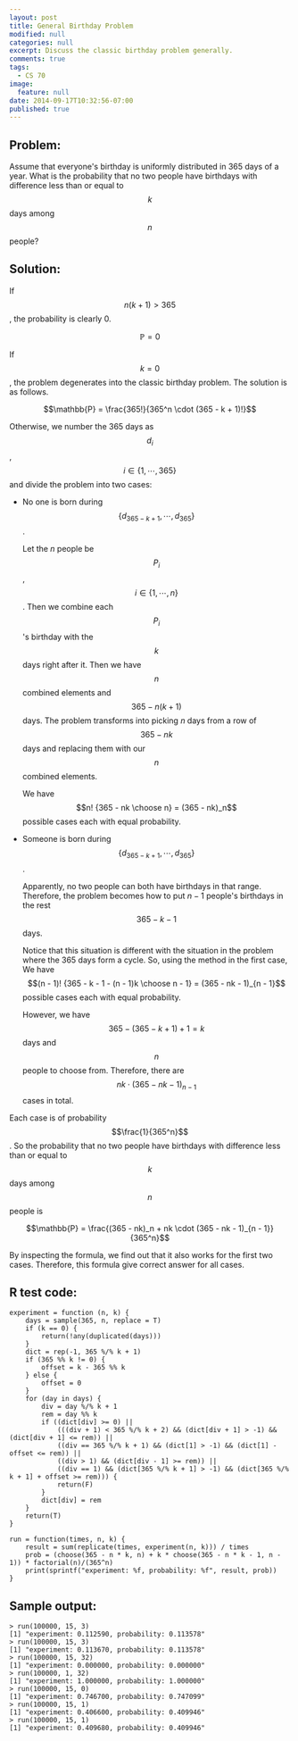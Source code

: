 ```yaml
---
layout: post
title: General Birthday Problem
modified: null
categories: null
excerpt: Discuss the classic birthday problem generally.
comments: true
tags:
  - CS 70
image:
  feature: null
date: 2014-09-17T10:32:56-07:00
published: true
---
```


## Problem:

Assume that everyone's birthday is uniformly distributed in 365 days of a year. What is the probability that no two people have birthdays with difference less than or equal to $$k$$ days among $$n$$ people?

## Solution:

If $$n(k + 1) > 365$$, the probability is clearly 0.

$$\mathbb{P} = 0$$

If $$k = 0$$, the problem degenerates into the classic birthday problem. The solution is as follows.

$$\mathbb{P} = \frac{365!}{365^n \cdot (365 - k + 1)!}$$

Otherwise, we number the 365 days as $$d_i$$, $$i \in \{1, \cdots, 365\}$$ and divide the problem into two cases:

+ No one is born during $$\{d_{365-k+1}, \cdots, d_{365}\}$$.

    Let the $n$ people be $$P_i$$, $$i \in \{1, \cdots, n\}$$. Then we combine each $$P_i$$'s  birthday with the $$k$$ days right after it. Then we have $$n$$ combined elements and $$365 - n(k + 1)$$ days. The problem transforms into picking $n$ days from a row of $$365 - nk$$ days and replacing them with our $$n$$ combined elements.

    We have $$n! {365 - nk \choose n} = (365 - nk)_n$$ possible cases each with equal probability.

+ Someone is born during $$\{d_{365 - k + 1}, \cdots, d_{365}\}$$.

    Apparently, no two people can both have birthdays in that range. Therefore, the problem becomes how to put $n - 1$ people's birthdays in the rest $$365 - k - 1$$ days.

    Notice that this situation is different with the situation in the problem where the 365 days form a cycle. So, using the method in the first case, We have $$(n - 1)! {365 - k - 1 - (n - 1)k \choose n - 1} = (365 - nk - 1)_{n - 1}$$ possible cases each with equal probability.

    However, we have $$365 - (365 - k + 1) + 1 = k$$ days and $$n$$ people to choose from. Therefore, there are $$nk \cdot (365 - nk - 1)_{n - 1}$$ cases in total.

Each case is of probability $$\frac{1}{365^n}$$. So the probability that no two people have birthdays with difference less than or equal to $$k$$ days among $$n$$ people is

$$\mathbb{P} = \frac{(365 - nk)_n + nk \cdot (365 - nk - 1)_{n - 1}}{365^n}$$

By inspecting the formula, we find out that it also works for the first two cases. Therefore, this formula give correct answer for all cases.


## R test code:

    experiment = function (n, k) {
        days = sample(365, n, replace = T)
        if (k == 0) {
            return(!any(duplicated(days)))
        }
        dict = rep(-1, 365 %/% k + 1)
        if (365 %% k != 0) {
            offset = k - 365 %% k
        } else {
            offset = 0
        }
        for (day in days) {
            div = day %/% k + 1
            rem = day %% k
            if ((dict[div] >= 0) ||
                (((div + 1) < 365 %/% k + 2) && (dict[div + 1] > -1) && (dict[div + 1] <= rem)) ||
                ((div == 365 %/% k + 1) && (dict[1] > -1) && (dict[1] - offset <= rem)) ||
                ((div > 1) && (dict[div - 1] >= rem)) ||
                ((div == 1) && (dict[365 %/% k + 1] > -1) && (dict[365 %/% k + 1] + offset >= rem))) {
                return(F)
            }
            dict[div] = rem
        }
        return(T)
    }

    run = function(times, n, k) {
        result = sum(replicate(times, experiment(n, k))) / times
        prob = (choose(365 - n * k, n) + k * choose(365 - n * k - 1, n - 1)) * factorial(n)/(365^n)
        print(sprintf("experiment: %f, probability: %f", result, prob))
    }

## Sample output:

    > run(100000, 15, 3)
    [1] "experiment: 0.112590, probability: 0.113578"
    > run(100000, 15, 3)
    [1] "experiment: 0.113670, probability: 0.113578"
    > run(100000, 15, 32)
    [1] "experiment: 0.000000, probability: 0.000000"
    > run(100000, 1, 32)
    [1] "experiment: 1.000000, probability: 1.000000"
    > run(100000, 15, 0)
    [1] "experiment: 0.746700, probability: 0.747099"
    > run(100000, 15, 1)
    [1] "experiment: 0.406600, probability: 0.409946"
    > run(100000, 15, 1)
    [1] "experiment: 0.409680, probability: 0.409946"